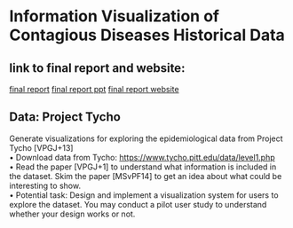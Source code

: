 # Information Visualization of Contagious Diseases Historical Data

## link to final report and website:
[final report](https://github.com/chensong5225/Info_Vis_Tycho/blob/master/2415_fianl_report.pdf)
[final report ppt](https://github.com/chensong5225/Info_Vis_Tycho/blob/master/2415_final_project.pdf)
[final report website](http://picso.org:8889/~classinfovis2017fall/projects/group-05/)

## Data: Project Tycho

Generate visualizations for exploring the epidemiological data from Project Tycho [VPGJ+13]  
• Download data from Tycho: https://www.tycho.pitt.edu/data/level1.php  
• Read the paper [VPGJ+1] to understand what information is included in the dataset. Skim the paper [MSvPF14] to get an idea about what could be interesting to show.  
• Potential task: Design and implement a visualization system for users to explore the dataset. You may conduct a pilot user study to understand whether your design works or not.
